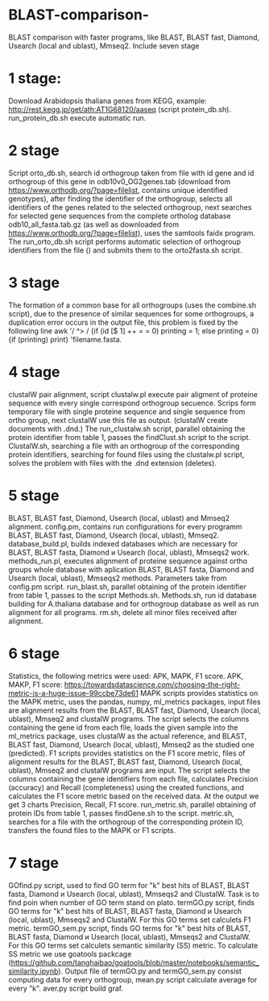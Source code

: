 # BLAST-comparison-
BLAST comparison with faster programs, like BLAST, BLAST fast, Diamond, Usearch (local and ublast), Mmseq2.
Include seven stage
# 1 stage:
Download Arabidopsis thaliana genes from KEGG, example: http://rest.kegg.jp/get/ath:AT1G68120/aaseq (script protein_db.sh).
run_protein_db.sh execute automatic run.
# 2 stage 
Script orto_db.sh, search id orthogroup taken from file with id gene and id orthogroup of this gene in odb10v0_OG2genes.tab (download from https://www.orthodb.org/?page=filelist, contains unique identified genotypes), after finding the identifier of the orthogroup, selects all identifiers of the genes related to the selected orthogroup, next searches for selected gene sequences from the complete ortholog database odb10_all_fasta.tab.gz (as well as downloaded from https://www.orthodb.org/?page=filelist), uses the samtools faidx program.
The run_orto_db.sh script performs automatic selection of orthogroup identifiers from the file () and submits them to the orto2fasta.sh script.
# 3 stage
The formation of a common base for all orthogroups (uses the combine.sh script), due to the presence of similar sequences for some orthogroups, a duplication error occurs in the output file, this problem is fixed by the following line awk '/ ^> / {if (id [$ 1] ++ = = 0) printing = 1; else printing = 0} {if (printing) print} 'filename.fasta.
# 4 stage
clustalW pair alignment, script clustalw.pl execute pair aligment of proteine sequence with every single correspond orthogroup secuence. Scrips form temporary file with single proteine sequence and single sequence from ortho group, next clustalW use this file as output. (clustalW create documents with .dnd.)
The run_clustalw.sh script, parallel obtaining the protein identifier from table 1, passes the findClust.sh script to the script.
ClustalW.sh, searching a file with an orthogroup of the corresponding protein identifiers, searching for found files using the clustalw.pl script, solves the problem with files with the .dnd extension (deletes).
# 5 stage
BLAST, BLAST fast, Diamond, Usearch (local, ublast) and Mmseq2 alignment.
config.pm, contains run configurations for every programm BLAST, BLAST fast, Diamond, Usearch (local, ublast), Mmseq2.
database_build.pl, builds indexed databases which are necessary for BLAST, BLAST fasta, Diamond и Usearch (local, ublast), Mmseqs2 work.
methods_run.pl, executes alignment of proteine sequence against  ortho groups whole database with aplication BLAST, BLAST fasta, Diamond and Usearch (local, ublast), Mmseqs2 methods. Parameters take from config.pm script.
run_blast.sh, parallel obtaining of the protein identifier from table 1, passes to the script Methods.sh.
Methods.sh, run id database building for A.thaliana database and for orthogroup database as well as run alignment for all programs.
rm.sh, delete all minor files received after alignment.
# 6 stage
Statistics, the following metrics were used: APK, MAPK, F1 score.
APK, MAKP, F1 score: https://towardsdatascience.com/choosing-the-right-metric-is-a-huge-issue-99ccbe73de61
MAPK scripts provides statistics on the MAPK metric, uses the pandas, numpy, ml_metrics packages, input files are alignment results from the BLAST, BLAST fast, Diamond, Usearch (local, ublast), Mmseq2 and clustalW programs. The script selects the columns containing the gene id from each file, loads the given sample into the ml_metrics package, uses clustalW as the actual reference, and BLAST, BLAST fast, Diamond, Usearch (local, ublast), Mmseq2 as the studied one (predicted).
F1 scripts provides statistics on the F1 score metric, files of alignment results for the BLAST, BLAST fast, Diamond, Usearch (local, ublast), Mmseq2 and clustalW programs are input. The script selects the columns containing the gene identifiers from each file, calculates Precision (accuracy) and Recall (completeness) using the created functions, and calculates the F1 score metric based on the received data. At the output we get 3 charts Precision, Recall, F1 score.
run_metric.sh, parallel obtaining of protein IDs from table 1, passes findGene.sh to the script.
metric.sh, searches for a file with the orthogroup of the corresponding protein ID, transfers the found files to the MAPK or F1 scripts.
# 7 stage 
GOfind.py script, used to find GO term for "k" best hits of BLAST, BLAST fasta, Diamond и Usearch (local, ublast), Mmseqs2 and ClustalW. Task is to find poin when number of GO term stand on plato.
termGO.py script, finds GO terms for "k" best hits of BLAST, BLAST fasta, Diamond и Usearch (local, ublast), Mmseqs2 and ClustalW. For this GO terms set calculets F1 metric.
termGO_sem.py script, finds GO terms for "k" best hits of BLAST, BLAST fasta, Diamond и Usearch (local, ublast), Mmseqs2 and ClustalW. For this GO terms set calculets semantic similarity (SS) metric. To calculate SS metric we use goatools packcage (https://github.com/tanghaibao/goatools/blob/master/notebooks/semantic_similarity.ipynb).
Output file of termGO.py and termGO_sem.py consist computing data for every orthogroup, mean.py script calculate average for every "k".
aver.py script build graf.
